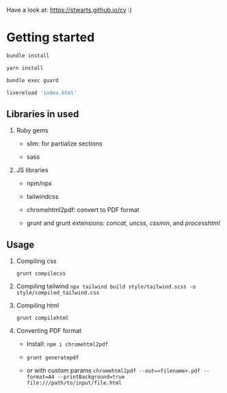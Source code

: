 Have a look at: https://stwarts.github.io/cv  :)

# Getting started

```bash
bundle install

yarn install

bundle exec guard

livereload 'index.html'
```

## Libraries in used

1. Ruby gems

    + slim: for partialize sections

    + sass

2. JS libraries

    + npm/npx

    + tailwindcss

    + chromehtml2pdf: convert to PDF format

    + grunt and grunt extensions: *concat*, *uncss*, *cssmin*, and *processhtml*

## Usage

1. Compiling css

    `grunt compilecss`

2. Compiling tailwind
    `npx tailwind build style/tailwind.scss -o style/compiled_tailwind.css`

2. Compiling html

    `grunt compilehtml`

2. Converting PDF format
    + Install: `npm i chromehtml2pdf`

    + `grunt generatepdf`

    + or with custom params `chromehtml2pdf --out=<filename>.pdf --format=A4 --printBackground=true file:///path/to/input/file.html`
